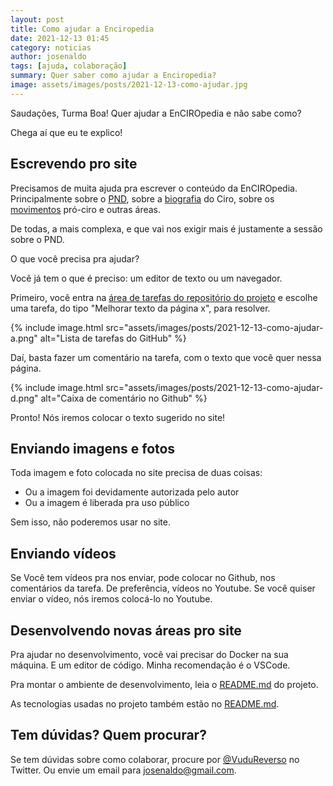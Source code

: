 ```yaml
---
layout: post
title: Como ajudar a Enciropedia
date: 2021-12-13 01:45
category: noticias
author: josenaldo
tags: [ajuda, colaboração]
summary: Quer saber como ajudar a Enciropedia?
image: assets/images/posts/2021-12-13-como-ajudar.jpg
---
```


Saudações, Turma Boa! Quer ajudar a EnCIROpedia e não sabe como?

Chega aí que eu te explico!

<!-- more -->

## Escrevendo pro site

Precisamos de muita ajuda pra escrever o conteúdo da EnCIROpedia. Principalmente sobre o [PND](/pnd), sobre a [biografia](/biografia) do Ciro, sobre os [movimentos](/movimentos) pró-ciro e outras áreas.

De todas, a mais complexa, e que vai nos exigir mais é justamente a sessão sobre o PND.

O que você precisa pra ajudar?

Você já tem o que é preciso: um editor de texto ou um navegador.

Primeiro, você entra na [área de tarefas do repositório do projeto](https://github.com/josenaldo/enciropedia/issues) e escolhe uma tarefa, do tipo "Melhorar texto da página x", para resolver.

{% include image.html
    src="assets/images/posts/2021-12-13-como-ajudar-a.png"
    alt="Lista de tarefas do GitHub" %}

Daí, basta fazer um comentário na tarefa, com o texto que você quer nessa página.

{% include image.html
    src="assets/images/posts/2021-12-13-como-ajudar-d.png"
    alt="Caixa de comentário no Github" %}

Pronto! Nós iremos colocar o texto sugerido no site!

## Enviando imagens e fotos

Toda imagem e foto colocada no site precisa de duas coisas:

- Ou a imagem foi devidamente autorizada pelo autor
- Ou a imagem é liberada pra uso público

Sem isso, não poderemos usar no site.

## Enviando vídeos

Se Você tem vídeos pra nos enviar, pode colocar no Github, nos comentários da tarefa. De preferência, vídeos no Youtube. Se você quiser enviar o vídeo, nós iremos colocá-lo no Youtube.

## Desenvolvendo novas áreas pro site

Pra ajudar no desenvolvimento, você vai precisar do Docker na sua máquina. E um editor de código. Minha recomendação é o VSCode.

Pra montar o ambiente de desenvolvimento, leia o [README.md](https://github.com/josenaldo/enciropedia) do projeto.

As tecnologias usadas no projeto também estão no [README.md](https://github.com/josenaldo/enciropedia).

## Tem dúvidas? Quem procurar?

Se tem dúvidas sobre como colaborar, procure por [@VuduReverso](https://twitter.com/VuduReverso) no Twitter. Ou envie um email para [josenaldo@gmail.com](mailto:josenaldo@gmail.com).


